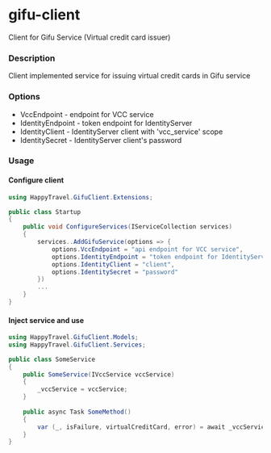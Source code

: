 # gifu-client
Client for Gifu Service (Virtual credit card issuer)

### Description
Client implemented service for issuing virtual credit cards in Gifu service

### Options
- VccEndpoint - endpoint for VCC service
- IdentityEndpoint - token endpoint for IdentityServer
- IdentityClient - IdentityServer client with 'vcc_service' scope
- IdentitySecret - IdentityServer client's password

### Usage
#### Configure client
```c#
using HappyTravel.GifuClient.Extensions;

public class Startup
{
    public void ConfigureServices(IServiceCollection services)
    {
        services..AddGifuService(options => {
            options.VccEndpoint = "api endpoint for VCC service",
            options.IdentityEndpoint = "token endpoint for IdentityServer",
            options.IdentityClient = "client",
            options.IdentitySecret = "password"
        })
        ...
    }
}
```
#### Inject service and use
```c#
using HappyTravel.GifuClient.Models;
using HappyTravel.GifuClient.Services;

public class SomeService
{
    public SomeService(IVccService vccService)
    {
        _vccService = vccService;
    }
    
    public async Task SomeMethod()
    {
        var (_, isFailure, virtualCreditCard, error) = await _vccService.IssueVirtualCreditCard(referenceCode, moneyAmount, dueDate);
    }
}
```
